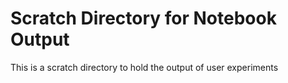 # Scratch Directory for Notebook Output
This is a scratch directory to hold the output of user experiments